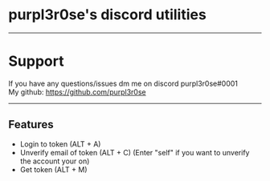 # purpl3r0se's discord utilities

------------

# Support
If you have any questions/issues dm me on discord purpl3r0se#0001  
My github: https://github.com/purpl3r0se

------------

## Features
* Login to token (ALT + A)
* Unverify email of token (ALT + C) (Enter "self" if you want to unverify the account your on)
* Get token (ALT + M)
